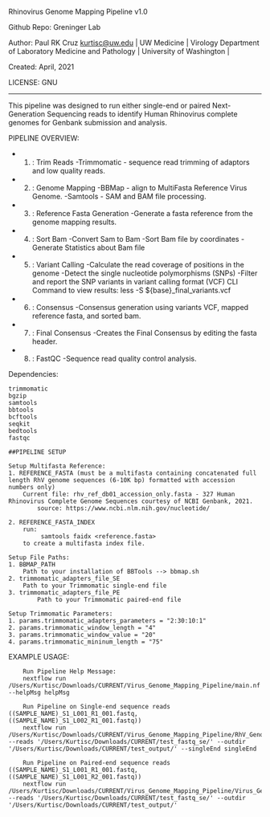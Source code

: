 Rhinovirus Genome Mapping Pipeline v1.0

Github Repo:
Greninger Lab
 
Author:
Paul RK Cruz <kurtisc@uw.edu> |
UW Medicine | Virology
Department of Laboratory Medicine and Pathology |
University of Washington |

Created: April, 2021

LICENSE: GNU
 
----------------------------------------------------------------------------------------

This pipeline was designed to run either single-end or paired Next-Generation Sequencing reads to identify Human Rhinovirus complete genomes for Genbank submission and analysis.

PIPELINE OVERVIEW:
 - 1. : Trim Reads
 		-Trimmomatic - sequence read trimming of adaptors and low quality reads.
 - 2. : Genome Mapping
 		-BBMap - align to MultiFasta Reference Virus Genome.
 		-Samtools - SAM and BAM file processing.
 - 3. : Reference Fasta Generation
 		-Generate a fasta reference from the genome mapping results.  
 - 4. : Sort Bam
  		-Convert Sam to Bam
        -Sort Bam file by coordinates
        -Generate Statistics about Bam file  
 - 5. : Variant Calling
        -Calculate the read coverage of positions in the genome
        -Detect the single nucleotide polymorphisms (SNPs)
        -Filter and report the SNP variants in variant calling format (VCF)
        CLI Command to view results:   less -S ${base}_final_variants.vcf
 - 6. : Consensus
        -Consensus generation using variants VCF, mapped reference fasta, and
        sorted bam. 
 - 7. : Final Consensus
        -Creates the Final Consensus by editing the fasta header.       
 - 8. : FastQC
 		-Sequence read quality control analysis.

Dependencies:
    
    trimmomatic
    bgzip
    samtools
    bbtools  
    bcftools
    seqkit
    bedtools
    fastqc

    ##PIPELINE SETUP

    Setup Multifasta Reference:
    1. REFERENCE_FASTA (must be a multifasta containing concatenated full length RhV genome sequences (6-10K bp) formatted with accession numbers only)
        Current file: rhv_ref_db01_accession_only.fasta - 327 Human Rhinovirus Complete Genome Sequences courtesy of NCBI Genbank, 2021.
            source: https://www.ncbi.nlm.nih.gov/nucleotide/

    2. REFERENCE_FASTA_INDEX
        run:
             samtools faidx <reference.fasta>
        to create a multifasta index file.

    Setup File Paths:
    1. BBMAP_PATH
        Path to your installation of BBTools --> bbmap.sh
    2. trimmomatic_adapters_file_SE
        Path to your Trimmomatic single-end file
    3. trimmomatic_adapters_file_PE
            Path to your Trimmomatic paired-end file

    Setup Trimmomatic Parameters:
    1. params.trimmomatic_adapters_parameters = "2:30:10:1"
    2. params.trimmomatic_window_length = "4"
    3. params.trimmomatic_window_value = "20"
    4. params.trimmomatic_mininum_length = "75"
    

EXAMPLE USAGE:

        Run Pipeline Help Message:
        nextflow run /Users/Kurtisc/Downloads/CURRENT/Virus_Genome_Mapping_Pipeline/main.nf --helpMsg helpMsg

        Run Pipeline on Single-end sequence reads ((SAMPLE_NAME)_S1_L001_R1_001.fastq, ((SAMPLE_NAME)_S1_L002_R1_001.fastq))
        nextflow run /Users/Kurtisc/Downloads/CURRENT/Virus_Genome_Mapping_Pipeline/RhV_Genome_Mapping_Pipeline/main.nf --reads '/Users/Kurtisc/Downloads/CURRENT/test_fastq_se/' --outdir '/Users/Kurtisc/Downloads/CURRENT/test_output/' --singleEnd singleEnd

        Run Pipeline on Paired-end sequence reads ((SAMPLE_NAME)_S1_L001_R1_001.fastq, ((SAMPLE_NAME)_S1_L001_R2_001.fastq))
        nextflow run /Users/Kurtisc/Downloads/CURRENT/Virus_Genome_Mapping_Pipeline/Virus_Genome_Mapping_Pipeline/main.nf --reads '/Users/Kurtisc/Downloads/CURRENT/test_fastq_se/' --outdir '/Users/Kurtisc/Downloads/CURRENT/test_output/'
